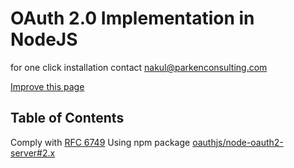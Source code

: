 # OAuth 2.0 Implementation in NodeJS

for one click installation contact [nakul@parkenconsulting.com](mailto:nakul@parkenconsulting.com)

[Improve this page](https://github.com/Parken-Consulting/identity/edit/master/docs/guide/nodejs-oauth-implementation.md)

## Table of Contents

Comply with [RFC 6749](https://tools.ietf.org/html/rfc6749)
Using npm package [oauthjs/node-oauth2-server#2.x](https://github.com/oauthjs/node-oauth2-server/tree/2.x)

